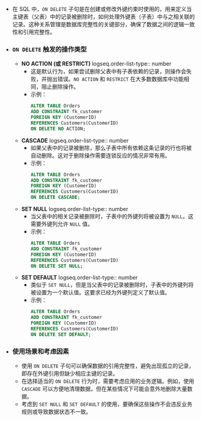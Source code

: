 - 在 SQL 中，`ON DELETE` 子句是在创建或修改外键约束时使用的，用来定义当主键表（父表）中的记录被删除时，如何处理外键表（子表）中与之相关联的记录。这种关系管理是数据库完整性的关键部分，确保了数据之间的逻辑一致性和引用完整性。
- ### `ON DELETE` 触发的操作类型
	- **NO ACTION (或 RESTRICT)**
	  logseq.order-list-type:: number
		- 这是默认行为，如果尝试删除父表中有子表依赖的记录，则操作会失败，并抛出错误。`NO ACTION` 和 `RESTRICT` 在大多数数据库中功能相同，阻止删除操作。
		- 示例：
		  ```sql
		  ALTER TABLE Orders
		  ADD CONSTRAINT fk_customer
		  FOREIGN KEY (CustomerID)
		  REFERENCES Customers(CustomerID)
		  ON DELETE NO ACTION;
		  ```
	- **CASCADE**
	  logseq.order-list-type:: number
		- 如果父表中的记录被删除，那么子表中所有依赖这条记录的行也将被自动删除。这对于删除操作需要连锁反应的情况非常有用。
		- 示例：
		  ```sql
		  ALTER TABLE Orders
		  ADD CONSTRAINT fk_customer
		  FOREIGN KEY (CustomerID)
		  REFERENCES Customers(CustomerID)
		  ON DELETE CASCADE;
		  ```
	- **SET NULL**
	  logseq.order-list-type:: number
		- 当父表中的相关记录被删除时，子表中的外键列将被设置为 `NULL`。这需要外键列允许 `NULL` 值。
		- 示例：
		  ```sql
		  ALTER TABLE Orders
		  ADD CONSTRAINT fk_customer
		  FOREIGN KEY (CustomerID)
		  REFERENCES Customers(CustomerID)
		  ON DELETE SET NULL;
		  ```
	- **SET DEFAULT**
	  logseq.order-list-type:: number
		- 类似于 `SET NULL`，但是当父表中的记录被删除时，子表中的外键列将被设置为一个默认值。这要求已经为外键列定义了默认值。
		- 示例：
		  ```sql
		  ALTER TABLE Orders
		  ADD CONSTRAINT fk_customer
		  FOREIGN KEY (CustomerID)
		  REFERENCES Customers(CustomerID)
		  ON DELETE SET DEFAULT;
		  ```
- ### 使用场景和考虑因素
	- 使用 `ON DELETE` 子句可以确保数据的引用完整性，避免出现孤立的记录，即存在外键引用但缺少相应主键的记录。
	- 在选择适当的 `ON DELETE` 行为时，需要考虑应用的业务逻辑。例如，使用 `CASCADE` 可以方便地清理数据，但在某些情况下可能会意外地删除大量数据。
	- 考虑到 `SET NULL` 和 `SET DEFAULT` 的使用，要确保这些操作不会违反业务规则或导致数据状态不一致。
